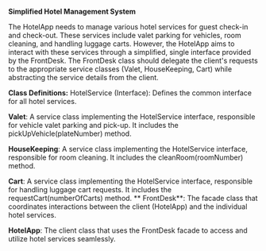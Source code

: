 **Simplified Hotel Management System**

The HotelApp needs to manage various hotel services for guest check-in and check-out. These services include valet parking for vehicles, room cleaning, and handling luggage carts. However, the HotelApp aims to interact with these services through a simplified, single interface provided by the FrontDesk. The FrontDesk class should delegate the client's requests to the appropriate service classes (Valet, HouseKeeping, Cart) while abstracting the service details from the client.

**Class Definitions:**
HotelService (Interface): Defines the common interface for all hotel services.

**Valet**: A service class implementing the HotelService interface, responsible for vehicle valet parking and pick-up. It includes the pickUpVehicle(plateNumber) method.

**HouseKeeping**: A service class implementing the HotelService interface, responsible for room cleaning. It includes the cleanRoom(roomNumber) method.

**Cart**: A service class implementing the HotelService interface, responsible for handling luggage cart requests. It includes the requestCart(numberOfCarts) method.
**
FrontDesk**: The facade class that coordinates interactions between the client (HotelApp) and the individual hotel services.

**HotelApp**: The client class that uses the FrontDesk facade to access and utilize hotel services seamlessly.

